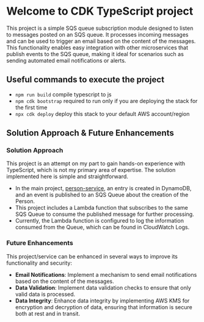 # Welcome to CDK TypeScript project

This project is a simple SQS queue subscription module designed to listen to messages posted on an SQS queue. 
It processes incoming messages and can be used to trigger an email based on the content of the messages. 
This functionality enables easy integration with other microservices that publish events to the SQS queue, 
making it ideal for scenarios such as sending automated email notifications or alerts.

## Useful commands to execute the project

* `npm run build`     compile typescript to js
* `npm cdk bootstrap` required to run only if you are deploying the stack for the first time
* `npx cdk deploy`    deploy this stack to your default AWS account/region

## Solution Approach & Future Enhancements

### Solution Approach

This project is an attempt on my part to gain hands-on experience with TypeScript, which is not my primary area 
of expertise. The solution implemented here is simple and straightforward.

* In the main project, [person-service](https://github.com/SanketDixit/person-service), an entry is created in DynamoDB, 
and an event is published to an SQS Queue about the creation of the Person.
* This project includes a Lambda function that subscribes to the same SQS Queue to consume the published message for 
further processing.
* Currently, the Lambda function is configured to log the information consumed from the Queue, which can be found in 
CloudWatch Logs.

### Future Enhancements

This project/service can be enhanced in several ways to improve its functionality and security:

* **Email Notifications**: Implement a mechanism to send email notifications based on the content of the messages.
* **Data Validation**: Implement data validation checks to ensure that only valid data is processed.
* **Data Integrity**: Enhance data integrity by implementing AWS KMS for encryption and decryption of data, 
ensuring that information is secure both at rest and in transit.
